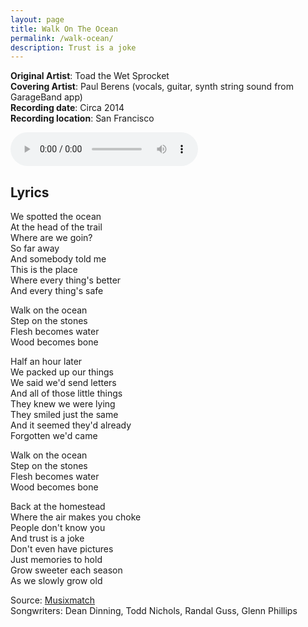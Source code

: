 ```yaml
---
layout: page
title: Walk On The Ocean
permalink: /walk-ocean/
description: Trust is a joke
---
```

**Original Artist**: Toad the Wet Sprocket<br>
**Covering Artist**: Paul Berens (vocals, guitar, synth string sound from GarageBand app)<br>
**Recording date**: Circa 2014<br>
**Recording location**: San Francisco

<audio id="player" controls>
  <source src="/assets/songs/walk.on.the.ocean.mp3" type="audio/mp3" />
</audio>

## Lyrics
We spotted the ocean<br>
At the head of the trail<br>
Where are we goin?<br>
So far away<br>
And somebody told me<br>
This is the place<br>
Where every thing's better<br>
And every thing's safe<br>

Walk on the ocean<br>
Step on the stones<br>
Flesh becomes water<br>
Wood becomes bone

Half an hour later<br>
We packed up our things<br>
We said we'd send letters<br>
And all of those little things<br>
They knew we were lying<br>
They smiled just the same<br>
And it seemed they'd already<br>
Forgotten we'd came<br>

Walk on the ocean<br>
Step on the stones<br>
Flesh becomes water<br>
Wood becomes bone<br>

Back at the homestead<br>
Where the air makes you choke<br>
People don't know you<br>
And trust is a joke<br>
Don't even have pictures<br>
Just memories to hold<br>
Grow sweeter each season<br>
As we slowly grow old

<span class="muted small">Source: </span><a class="muted small" href="https://www.musixmatch.com/lyrics/Toad-the-Wet-Sprocket/Walk-on-the-Ocean" target="_blank">Musixmatch</a><br>
<span class="muted small">Songwriters: Dean Dinning, Todd Nichols, Randal Guss, Glenn Phillips</span>